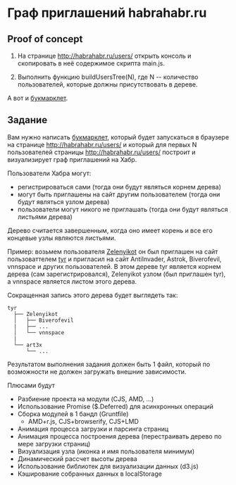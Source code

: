 # Граф приглашений habrahabr.ru

## Proof of concept

1. На странице http://habrahabr.ru/users/ открыть консоль и скопировать в неё содержимое скрипта main.js.

2. Выполнить функцию buildUsersTree(N), где N -- количество пользователей, которые должны присутствовать в дереве.

А вот и <a href="javascript: function buildUsersTree(number){var cache={},tree={};function getUser(url,parentNode,callback){if(cache.hasOwnProperty(url)){callback(cache[url],parentNode);return}$.get(url,function(document){var $document=$(document),user={url:url,name:$document.find('h2.username').text(),img:$document.find('img[alt=\'avatar\']').attr('src'),parent:$document.find('#invited-by').attr('href'),children:$document.find('[rel=\'friend\']').map(function(){return $(this).attr('href')})};cache[url]=user;callback(user,parentNode)})} function getUserCallback(user,parentNode){var i;parentNode[user.url]={};$('body').trigger('new_node',user);for(i=0;i<user.children.length;i+=1)getUser(user.children[i],parentNode[user.url],getUserCallback)}function findRoot(url,callback){getUser(url,{},function(user){if(user.parent)findRoot(user.parent,callback);else callback(user)})}function objLength(obj){var length=0;for(var i in obj)if(obj.hasOwnProperty(i))length+=1;return length}function drawTree(level,tree){var length=objLength(tree);for(var i in tree)if(tree.hasOwnProperty(i)){length-= 1;drawLeaf(level,cache[i].name,length===0);drawTree(level+1,tree[i])}}function drawLeaf(level,value,isLastChild){var prefix=level===0?'':isLastChild?'┗ ':'┝ ';while(level>1){prefix='┃ '+prefix;level-=1}console.log(prefix+value)}var users=$('.username > a').slice(0,number).map(function(){return $(this).attr('href')});for(var i=0;i<users.length;i+=1)findRoot(users[i],function(user){getUser(user.url,tree,getUserCallback)});$('body').on('new_node',function(e,user){console.clear();drawTree(0,tree)})}buildUsersTree(3); void 0;">букмарклет</a>. 

## Задание

Вам нужно написать [букмарклет](http://ru.wikipedia.org/wiki/Букмарклет), который будет запускаться в браузере на странице http://habrahabr.ru/users/ и который для первых N пользователей страницы http://habrahabr.ru/users/ построит и визуализирует граф приглашений на Хабр. 

Пользователи Хабра могут:
 - регистрироваться сами (тогда они будут являться корнем дерева) 
 - могут быть приглашены на сайт другим пользователем (тогда они будут являться узлом дерева)
 - пользователи могут никого не приглашать (тогда они будут являться листьями дерева)

Дерево считается завершенным, когда оно имеет корень и все его концевые узлы являются листьями.

Пример: возьмем пользователя [Zelenyikot](http://habrahabr.ru/users/Zelenyikot/) он был приглашен на сайт пользоваттелем [tyr](http://habrahabr.ru/users/tyr/) и пригласил на сайт AntiInvader, Astrok, Biverofevil, vnnspace и других пользователей. В этом дереве tyr является корнем дерева (сам зарегистрировался), Zelenyikot узлом (был приглашен tyr), а vnnspace является листом этого дерева.

Сокращенная запись этого дерева будет выглядеть так:

```
tyr
  ├── Zelenyikot
  │   ├── Biverofevil
  |   ├── ...
  │   └── vnnspace
  |
  └── art3x
      └── ...
```

Результатом выполнения задания должен быть 1 файл, который по возможности не должен загружать внешние зависимости.

Плюсами будут
 - Разбиение проекта на модули (CJS, AMD, ...)
 - Использование Promise ($.Deferred) для асинхронных операций
 - Сборка модулей в 1 бандл (Gruntfile)
   - AMD+r.js, CJS+browserify, CJS+LMD
 - Анимация процесса загрузки и парсинга страниц
 - Анимация процесса построения дерева (перестраивать дерево по мере загрузки страниц)
 - Визуализация узла (иконка и имя пользователя минимум)
 - Динамический рассчет высоты дерева
 - Использование библиотек для визуализации данных (d3.js)
 - Кэширование собранных данных в localStorage
